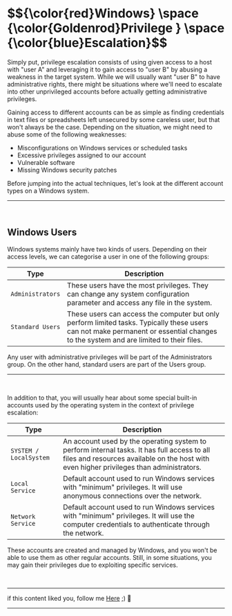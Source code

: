 <h1>$${\color{red}Windows} \space {\color{Goldenrod}Privilege } \space {\color{blue}Escalation}$$</h1>

Simply put, privilege escalation consists of using given access to a host with "user A" and leveraging it to gain access to "user B" by abusing a weakness in the target system. While we will usually want "user B" to have administrative rights, there might be situations where we'll need to escalate into other unprivileged accounts before actually getting administrative privileges.

Gaining access to different accounts can be as simple as finding credentials in text files or spreadsheets left unsecured by some careless user, but that won't always be the case. Depending on the situation, we might need to abuse some of the following weaknesses:

  * Misconfigurations on Windows services or scheduled tasks
  * Excessive privileges assigned to our account
  * Vulnerable software
  * Missing Windows security patches

Before jumping into the actual techniques, let's look at the different account types on a Windows system.

*******

<br>

## Windows Users

Windows systems mainly have two kinds of users. Depending on their access levels, we can categorise a user in one of the following groups:

| Type | Description |
| --- | --- |
| `Administrators` | These users have the most privileges. They can change any system configuration parameter and access any file in the system. |
| `Standard Users` | These users can access the computer but only perform limited tasks. Typically these users can not make permanent or essential changes to the system and are limited to their files. |

Any user with administrative privileges will be part of the Administrators group. On the other hand, standard users are part of the Users group.

********

<br>

In addition to that, you will usually hear about some special built-in accounts used by the operating system in the context of privilege escalation:


| Type | Description |
| --- | --- |
| `SYSTEM / LocalSystem` | An account used by the operating system to perform internal tasks. It has full access to all files and resources available on the host with even higher privileges than administrators. |
| `Local Service` | Default account used to run Windows services with "minimum" privileges. It will use anonymous connections over the network. |
| `Network Service` | Default account used to run Windows services with "minimum" privileges. It will use the computer credentials to authenticate through the network. |

These accounts are created and managed by Windows, and you won't be able to use them as other regular accounts. Still, in some situations, you may gain their privileges due to exploiting specific services.


<br>

******
if this content liked you, follow me [Here](https://github.com/4bo4yman) ;) :tada:
*****







